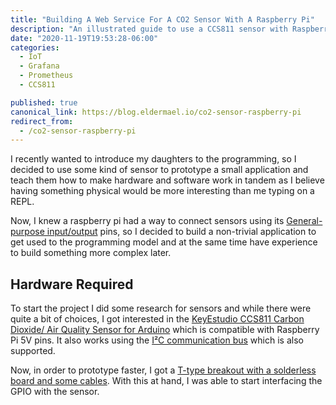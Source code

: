 ```yaml
---
title: "Building A Web Service For A CO2 Sensor With A Raspberry Pi"
description: "An illustrated guide to use a CCS811 sensor with Raspberry Pi"
date: "2020-11-19T19:53:28-06:00"
categories: 
  - IoT
  - Grafana
  - Prometheus
  - CCS811

published: true
canonical_link: https://blog.eldermael.io/co2-sensor-raspberry-pi
redirect_from:
  - /co2-sensor-raspberry-pi
---
```


I recently wanted to introduce my daughters to the programming, so I decided
to use some kind of sensor to prototype a small application and teach them
how to make hardware and software work in tandem as I believe having something
physical would be more interesting than me typing on a REPL.

Now, I knew a raspberry pi had a way to connect sensors using its [General-purpose
input/output](https://en.wikipedia.org/wiki/General-purpose_input/output) pins, so 
I decided to build a non-trivial application to get used to the programming model
and at the same time have experience to build something more complex later.

## Hardware Required

To start the project I did some research for sensors and while there were quite a
bit of choices, I got interested in the [KeyEstudio CCS811 Carbon Dioxide/ Air Quality 
Sensor for Arduino](https://www.keyestudio.com/keyestudio-ccs811-carbon-dioxide-temperature-air-quality-sensor-for-arduino-p0581.html)
which is compatible with Raspberry Pi 5V pins. It also works using the 
[I²C communication bus](https://en.wikipedia.org/wiki/I%C2%B2C) which is also supported.

Now, in order to prototype faster, I got a [T-type breakout with a solderless board and
some cables](https://www.amazon.com/gp/product/B07DL25MVQ/ref=ppx_yo_dt_b_asin_title_o05_s02?ie=UTF8&psc=1).
With this at hand, I was able to start interfacing the GPIO with the sensor.
 